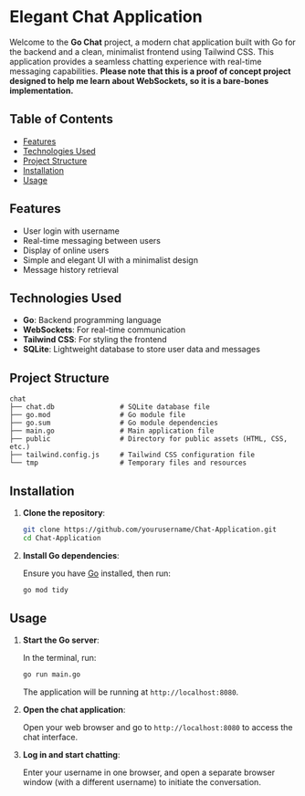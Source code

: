
# Elegant Chat Application

Welcome to the **Go Chat** project, a modern chat application built with Go for the backend and a clean, minimalist frontend using Tailwind CSS. This application provides a seamless chatting experience with real-time messaging capabilities. **Please note that this is a proof of concept project designed to help me learn about WebSockets, so it is a bare-bones implementation.**

## Table of Contents

- [Features](#features)
- [Technologies Used](#technologies-used)
- [Project Structure](#project-structure)
- [Installation](#installation)
- [Usage](#usage)

## Features

- User login with username
- Real-time messaging between users
- Display of online users
- Simple and elegant UI with a minimalist design
- Message history retrieval

## Technologies Used

- **Go**: Backend programming language
- **WebSockets**: For real-time communication
- **Tailwind CSS**: For styling the frontend
- **SQLite**: Lightweight database to store user data and messages

## Project Structure

```
chat
├── chat.db                # SQLite database file
├── go.mod                 # Go module file
├── go.sum                 # Go module dependencies
├── main.go                # Main application file
├── public                 # Directory for public assets (HTML, CSS, etc.)
├── tailwind.config.js     # Tailwind CSS configuration file
└── tmp                    # Temporary files and resources
```

## Installation

1. **Clone the repository**:

   ```bash
   git clone https://github.com/yourusername/Chat-Application.git
   cd Chat-Application
   ```

2. **Install Go dependencies**:

   Ensure you have [Go](https://golang.org/dl/) installed, then run:

   ```bash
   go mod tidy
   ```


## Usage

1. **Start the Go server**:

   In the terminal, run:

   ```bash
   go run main.go
   ```

   The application will be running at `http://localhost:8080`.

2. **Open the chat application**:

   Open your web browser and go to `http://localhost:8080` to access the chat interface.

3. **Log in and start chatting**:

   Enter your username in one browser, and open a separate browser window (with a different username) to initiate the conversation.

